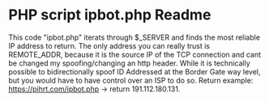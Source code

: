 PHP script ipbot.php Readme 
====

This code "ipbot.php" iterats through $_SERVER and finds the most reliable IP address to return. The only address you can really trust is REMOTE_ADDR, because it is the source IP of the TCP connection and cant be changed my spoofing/changing an http header. While it is technically possible to bidirectionally spoof ID Addressed at the Border Gate way level, but you would have to have control over an ISP to do so. Return example: https://pihrt.com/ipbot.php -> return 191.112.180.131.


